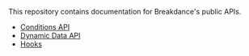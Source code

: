 This repository contains documentation for Breakdance's public APIs.

- [Conditions API](/conditions/readme.md)
- [Dynamic Data API](/dynamic-data/readme.md)
- [Hooks](/hooks/readme.md)
